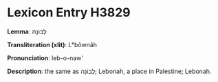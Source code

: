 # Lexicon Entry H3829

**Lemma**: לְבוֹנָה

**Transliteration (xlit)**: Lᵉbôwnâh

**Pronunciation**: leb-o-naw'

**Description**:
the same as לְבוֹנָה; Lebonah, a place in Palestine; Lebonah.
